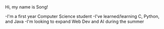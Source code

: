 Hi, my name is Song! 

-I'm a first year Computer Science student
-I've learned/learning C, Python, and Java 
-I'm looking to expand Web Dev and AI during the summer
